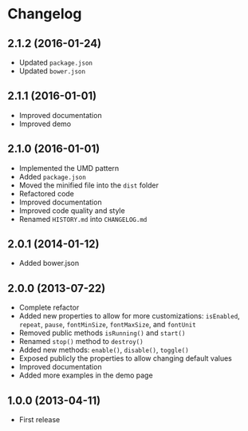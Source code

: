 # Changelog

## 2.1.2 (2016-01-24)

* Updated `package.json`
* Updated `bower.json`

## 2.1.1 (2016-01-01)

* Improved documentation
* Improved demo

## 2.1.0 (2016-01-01)

* Implemented the UMD pattern
* Added `package.json`
* Moved the minified file into the `dist` folder
* Refactored code
* Improved documentation
* Improved code quality and style
* Renamed `HISTORY.md` into `CHANGELOG.md`

## 2.0.1 (2014-01-12)

* Added bower.json

## 2.0.0 (2013-07-22)

* Complete refactor
* Added new properties to allow for more customizations: `isEnabled`, `repeat`, `pause`, `fontMinSize`, `fontMaxSize`, and `fontUnit`
* Removed public methods `isRunning()` and `start()`
* Renamed `stop()` method to `destroy()`
* Added new methods: `enable()`, `disable()`, `toggle()`
* Exposed publicly the properties to allow changing default values
* Improved documentation
* Added more examples in the demo page

## 1.0.0 (2013-04-11)

* First release